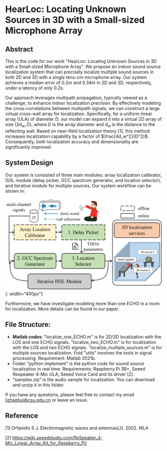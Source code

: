 # HearLoc: Locating Unknown Sources in 3D with a Small-sized Microphone Array

## Abstract

This is the code for our work "HearLoc: Locating Unknown Sources in 3D with a Small-sized Microphone Array". We propose an indoor sound source localization system that can precisely localize multiple sound sources in both 2D and 3D with a single tens-cm microphone array. Our system achieves a median error of $0.2m$ and $0.34m$ in 2D and 3D, respectively, under a latency of only $0.2s$. 



Our approach leverages multipath propagation, typically viewed as a challenge, to enhance indoor localization precision. By effectively modeling the cross-correlations between multipath signals, we can construct a large virtual cross-wall array for localization. Specifically, for a uniform linear array (ULA) of diameter $D$, our model can expand it into a virtual 2D array of size $(2d_w, D)$, where $D$ is the array diameter and $d_w$ is the distance to the reflecting wall. Based on near-field localization theory [1], this method increases localization capability by a factor of $\frac{4d_w^2}{D^2}$. Consequently, both localization accuracy and dimensionality are significantly improved.

## System Design

Our system is consisted of three main modules: array localization calibrator, ISSL module (delay picker, GCC spectrum generator, and location selector), and iterative module for multiple sources. Our system workflow can be shown in:

![System Workflow of HearLoc](https://github.com/Lizhaohui2000/HearLoc/blob/main/resource/architecture.png){: width="400px"}

Furthermore, we have investigate modeling more than one ECHO in a room for localization. More details can be found in our paper. 

## File Structure:

* **Matlab codes**: "localize_one_ECHO.m" is for 2D/3D localization with the LOS and one ECHO signals. "localize_two_ECHO.m" is for localization with the LOS and two ECHO signals. "localize_multiple_sources.m" is for multiple sources localization. Fold "utils" involves the tools in signal processing. Requirement: Matlab 2021b. 
* Folder "python implement" is the python code for sound source localization in real time. Requirements: Raspberry Pi 3B+, Seeed Respeaker 4-Mic ULA, Seeed Voice Card and its driver [2]. 
* "samples.zip" is the audio sample for localization. You can download and unzip it in this folder. 



If you have any questions, please feel free to contact my email lizhaohui@csu.edu.cn or leave an issue. 

## Reference

[1] Orfanidis S J. Electromagnetic waves and antennas[J]. 2002. MLA 

[2] https://wiki.seeedstudio.com/ReSpeaker_4-Mic_Linear_Array_Kit_for_Raspberry_Pi/

